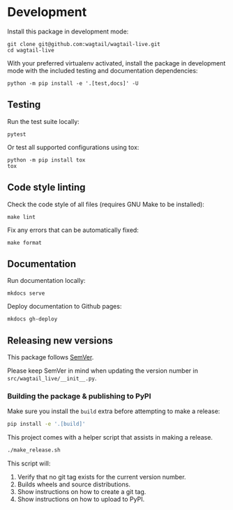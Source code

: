 # Development

Install this package in development mode:

```shell
git clone git@github.com:wagtail/wagtail-live.git
cd wagtail-live
```

With your preferred virtualenv activated, install the package in development mode with the included testing and documentation dependencies:

```shell
python -m pip install -e '.[test,docs]' -U
```

## Testing

Run the test suite locally:

```shell
pytest
```

Or test all supported configurations using tox:

```shell
python -m pip install tox
tox
```

## Code style linting

Check the code style of all files (requires GNU Make to be installed):

```shell
make lint
```

Fix any errors that can be automatically fixed:

```shell
make format
```



## Documentation

Run documentation locally:

```shell
mkdocs serve
```


Deploy documentation to Github pages:

```shell
mkdocs gh-deploy
```


## Releasing new versions

This package follows [SemVer](https://semver.org/).

Please keep SemVer in mind when updating the version number in `src/wagtail_live/__init__.py`. 

### Building the package & publishing to PyPI

Make sure you install the `build` extra before attempting to make a release:

```sh
pip install -e '.[build]'
```

This project comes with a helper script that assists in making a release.

```sh
./make_release.sh
```

This script will:

1. Verify that no git tag exists for the current version number.
2. Builds wheels and source distributions.
3. Show instructions on how to create a git tag.
4. Show instructions on how to upload to PyPI.